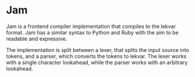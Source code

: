 # Jam

Jam is a frontend compiler implementation that compiles to the lekvar format.
Jam has a similar syntax to Python and Ruby with the aim to be readable and
expressive.

The implementation is split between a lexer, that splits the input source into
tokens, and a parser, which converts the tokens to lekvar. The lexer works with
a single character lookahead, while the parser works with an arbitrary
lookahead.
